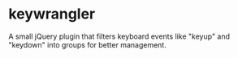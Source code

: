 keywrangler
===========

A small jQuery plugin that filters keyboard events like "keyup" and "keydown" into groups for better management.
